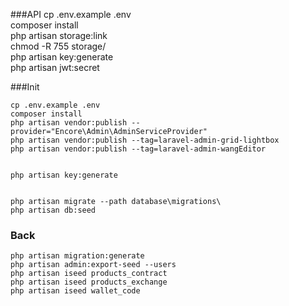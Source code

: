 ###API
cp .env.example .env <br/>
composer install <br/>
php artisan storage:link <br/>
chmod -R 755 storage/ <br/>
php artisan key:generate <br/>
php artisan jwt:secret <br/>

###Init
```
cp .env.example .env
composer install
php artisan vendor:publish --provider="Encore\Admin\AdminServiceProvider"
php artisan vendor:publish --tag=laravel-admin-grid-lightbox
php artisan vendor:publish --tag=laravel-admin-wangEditor


php artisan key:generate


php artisan migrate --path database\migrations\
php artisan db:seed
```




### Back
```
php artisan migration:generate
php artisan admin:export-seed --users
php artisan iseed products_contract
php artisan iseed products_exchange
php artisan iseed wallet_code
```

